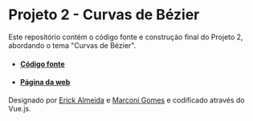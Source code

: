 # Projeto 2 - Curvas de Bézier
Este repositório contém o código fonte e construção final do Projeto 2, abordando o tema "Curvas de Bézier".  
  
  * #### [Código fonte](https://github.com/MarconiGRF/Projeto2_CurvasDeBezier/tree/main/source)
  * #### [Página da web](https://github.com/MarconiGRF/Projeto2_CurvasDeBezier/tree/main/build)
  
Designado por [Erick Almeida](https://riso.dev) e [Marconi Gomes](https://marconi.dev.br) e codificado através do Vue.js.

 
